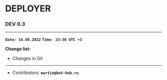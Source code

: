 # DEPLOYER

### DEV 0.3

***
**`Date: 14.08.2022`**
**`Time: 23:30 UTC +3`**

**Change list:**
- Changes in Git
***

* Contributors:
  **`martin@bot-hub.ru`**